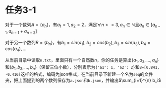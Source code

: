 # 任务3-1
对于一个数列$A=\{a_n\}$，有$a_1=1, a_2=2$，满足$\forall n>=3, a_n \in \mathbb{N}$且$a_n \in [a_{n-1}, a_{n-1}+a_{n-2}]$

对于另一个数列$B=\{b_n\}$，有$b_1=sin(a_1), b_2=cos(b_2), b_3=sin(a_3), b_4=cos(a_4),...$

从当前目录中读取`n.txt`，里面只有一个自然数$n$，你的任务是算出$\{a_1, a_2, ..., a_n\}$和$\{b_1, b_2, ..., b_n\}$（保留三位小数），分别表示为`{'a1': 1, 'a2': 2}`和`B=[0.841, -0.416]`这样的格式，编码为json格式，在当前目录下新建一个名为`seq`的文件夹，把上面提到的两个数列保存为`a.json`和`b.json`，并输出$\sum_{i=1}^{n} b_i$